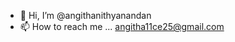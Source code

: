 - 👋 Hi, I’m @angithanithyanandan
- 📫 How to reach me ... angitha11ce25@gmail.com

<!---
angithanithyanandan/angithanithyanandan is a ✨ special ✨ repository because its `README.md` (this file) appears on your GitHub profile.
You can click the Preview link to take a look at your changes.
--->
